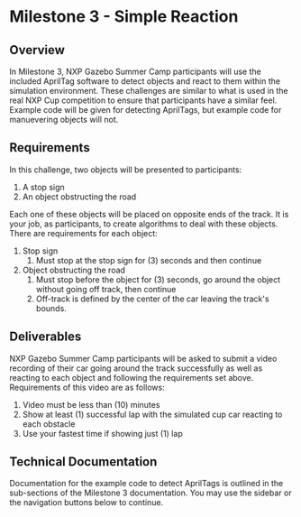 # Milestone 3 - Simple Reaction

## Overview

In Milestone 3, NXP Gazebo Summer Camp participants will use the included AprilTag software to detect objects and react to them within the simulation environment. These challenges are similar to what is used in the real NXP Cup competition to ensure that participants have a similar feel. Example code will be given for detecting AprilTags, but example code for manuevering objects will not.

## Requirements

In this challenge, two objects will be presented to participants:

1. A stop sign
2. An object obstructing the road

Each one of these objects will be placed on opposite ends of the track. It is your job, as participants, to create algorithms to deal with these objects. There are requirements for each object:

1. Stop sign
   1. Must stop at the stop sign for \(3\) seconds and then continue
2. Object obstructing the road
   1. Must stop before the object for \(3\) seconds, go around the object without going off track, then continue
   2. Off-track is defined by the center of the car leaving the track's bounds.

## Deliverables

NXP Gazebo Summer Camp participants will be asked to submit a video recording of their car going around the track successfully as well as reacting to each object and following the requirements set above. Requirements of this video are as follows:

1. Video must be less than \(10\) minutes
2. Show at least \(1\) successful lap with the simulated cup car reacting to each obstacle
3. Use your fastest time if showing just \(1\) lap

## Technical Documentation

Documentation for the example code to detect AprilTags is outlined in the sub-sections of the Milestone 3 documentation. You may use the sidebar or the navigation buttons below to continue.

